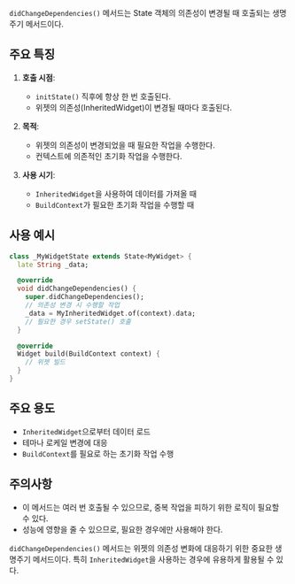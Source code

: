 
`didChangeDependencies()` 메서드는 State 객체의 의존성이 변경될 때 호출되는 생명주기 메서드이다.

## 주요 특징

1. **호출 시점**: 
   - `initState()` 직후에 항상 한 번 호출된다.
   - 위젯의 의존성(InheritedWidget)이 변경될 때마다 호출된다.

2. **목적**: 
   - 위젯의 의존성이 변경되었을 때 필요한 작업을 수행한다.
   - 컨텍스트에 의존적인 초기화 작업을 수행한다.

3. **사용 시기**: 
   - `InheritedWidget`을 사용하여 데이터를 가져올 때
   - `BuildContext`가 필요한 초기화 작업을 수행할 때

## 사용 예시

```dart
class _MyWidgetState extends State<MyWidget> {
  late String _data;

  @override
  void didChangeDependencies() {
    super.didChangeDependencies();
    // 의존성 변경 시 수행할 작업
    _data = MyInheritedWidget.of(context).data;
    // 필요한 경우 setState() 호출
  }

  @override
  Widget build(BuildContext context) {
    // 위젯 빌드
  }
}
```

## 주요 용도

- `InheritedWidget`으로부터 데이터 로드
- 테마나 로케일 변경에 대응
- `BuildContext`를 필요로 하는 초기화 작업 수행

## 주의사항

- 이 메서드는 여러 번 호출될 수 있으므로, 중복 작업을 피하기 위한 로직이 필요할 수 있다.
- 성능에 영향을 줄 수 있으므로, 필요한 경우에만 사용해야 한다.

`didChangeDependencies()` 메서드는 위젯의 의존성 변화에 대응하기 위한 중요한 생명주기 메서드이다. 특히 `InheritedWidget`을 사용하는 경우에 유용하게 활용될 수 있다.